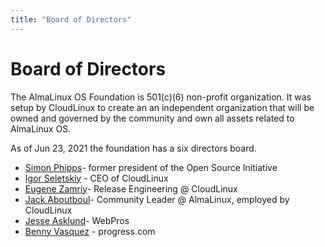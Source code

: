 ```yaml
---
title: "Board of Directors"
---
```


# Board of Directors

The AlmaLinux OS Foundation is 501(c)(6) non-profit organization. It was setup by CloudLinux to create an an independent organization that will be owned and governed by the community and own all assets related to AlmaLinux OS.

As of Jun 23, 2021 the foundation has a six directors board.

* [Simon Phipps](/foundation/board/SimonPhipps)- former president of the Open Source Initiative
* [Igor Seletskiy](/foundation//board/IgorSeletskiy) - CEO of CloudLinux
* [Eugene Zamriy](/foundation/board/EugeneZamriy)- Release Engineering @ CloudLinux
* [Jack Aboutboul](/foundation/board/JackAboutboul)- Community Leader @ AlmaLinux, employed by CloudLinux
* [Jesse Asklund](/foundation/board/JesseAsklund)- WebPros
* [Benny Vasquez](/foundation/board/BennyVasquez) - progress.com


